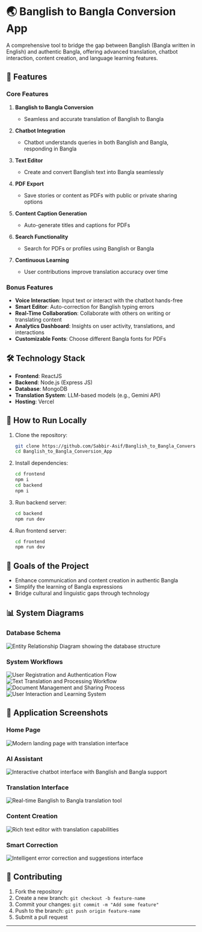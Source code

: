 # 🌏 Banglish to Bangla Conversion App

A comprehensive tool to bridge the gap between Banglish (Bangla written in English) and authentic Bangla, offering advanced translation, chatbot interaction, content creation, and language learning features.

## 🌟 Features

### Core Features

1. **Banglish to Bangla Conversion**
   - Seamless and accurate translation of Banglish to Bangla

2. **Chatbot Integration**
   - Chatbot understands queries in both Banglish and Bangla, responding in Bangla

3. **Text Editor**
   - Create and convert Banglish text into Bangla seamlessly

4. **PDF Export**
   - Save stories or content as PDFs with public or private sharing options

5. **Content Caption Generation**
   - Auto-generate titles and captions for PDFs

6. **Search Functionality**
   - Search for PDFs or profiles using Banglish or Bangla

7. **Continuous Learning**
   - User contributions improve translation accuracy over time

### Bonus Features

- **Voice Interaction**: Input text or interact with the chatbot hands-free
- **Smart Editor**: Auto-correction for Banglish typing errors
- **Real-Time Collaboration**: Collaborate with others on writing or translating content
- **Analytics Dashboard**: Insights on user activity, translations, and interactions
- **Customizable Fonts**: Choose different Bangla fonts for PDFs

## 🛠️ Technology Stack

- **Frontend**: ReactJS
- **Backend**: Node.js (Express JS)
- **Database**: MongoDB
- **Translation System**: LLM-based models (e.g., Gemini API)
- **Hosting**: Vercel

## 🚀 How to Run Locally

1. Clone the repository:
   ```bash
   git clone https://github.com/Sabbir-Asif/Banglish_to_Bangla_Conversion_App.git
   cd Banglish_to_Bangla_Conversion_App
   ```

2. Install dependencies:
   ```bash
   cd frontend
   npm i
   cd backend
   npm i
   ```

3. Run backend server:
   ```bash
   cd backend
   npm run dev
   ```

4. Run frontend server:
   ```bash
   cd frontend
   npm run dev
   ```

## 🎯 Goals of the Project

- Enhance communication and content creation in authentic Bangla
- Simplify the learning of Bangla expressions
- Bridge cultural and linguistic gaps through technology

## 📊 System Diagrams

### Database Schema
![Entity Relationship Diagram showing the database structure](ER.jpg)

### System Workflows
![User Registration and Authentication Flow](photo_2025-01-04_09-07-12.jpg)
![Text Translation and Processing Workflow](photo_2025-01-04_09-07-15.jpg)
![Document Management and Sharing Process](photo_2025-01-04_09-07-18.jpg)
![User Interaction and Learning System](photo_2025-01-04_09-07-21.jpg)

## 📸 Application Screenshots

### Home Page
![Modern landing page with translation interface](1.png)

### AI Assistant
![Interactive chatbot interface with Banglish and Bangla support](2.png)

### Translation Interface
![Real-time Banglish to Bangla translation tool](3.png)

### Content Creation
![Rich text editor with translation capabilities](4.png)

### Smart Correction
![Intelligent error correction and suggestions interface](5.png)

## 🤝 Contributing

1. Fork the repository
2. Create a new branch: `git checkout -b feature-name`
3. Commit your changes: `git commit -m "Add some feature"`
4. Push to the branch: `git push origin feature-name`
5. Submit a pull request

---